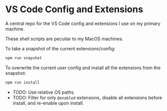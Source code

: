 # VS Code Config and Extensions

A central repo for the VS Code config and extensions I use on my primary machine.

These shell scripts are peculiar to my MacOS machines.

To take a snapshot of the current extensions/config:

```bash
npm run snapshot
```

To overwrite the current user config and install all the extensions from the snapshot:

```bash
npm run install
```

* TODO: Use relative OS paths.
* TODO: Filter for only `@enabled` extensions, disable all extensions before install, and re-enable upon install.
